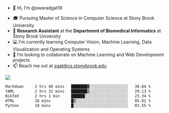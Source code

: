 - 👋 Hi, I’m @swaradgat19
<!-- - 👀 I’m interested in  -->
- 🎓 Pursuing Master of Science in Computer Science at Stony Brook University
- :microscope: **Research Assistant** at the **Department of Biomedical Informatics** at Stony Brook University 
- 💻 I’m currently learning Computer Vision, Machine Learning, Data Visualization and Operating Systems
- 💞️ I’m looking to collaborate on Machine Learning and Web Development projects 
- 📫 Reach me out at sgat@cs.stonybrook.edu

![](https://komarev.com/ghpvc/?username=your-github-username&color=green)

<!--START_SECTION:waka-->

```txt
Markdown     2 hrs 40 mins   ███████▓░░░░░░░░░░░░░░░░░   30.84 %
YAML         2 hrs 32 mins   ███████▒░░░░░░░░░░░░░░░░░   29.13 %
BibTeX       2 hrs 1 min     ██████░░░░░░░░░░░░░░░░░░░   23.34 %
HTML         26 mins         █▒░░░░░░░░░░░░░░░░░░░░░░░   05.02 %
Python       18 mins         █░░░░░░░░░░░░░░░░░░░░░░░░   03.55 %
```

<!--END_SECTION:waka-->

<!---
swaradgat19/swaradgat19 is a ✨ special ✨ repository because its `README.md` (this file) appears on your GitHub profile.
You can click the Preview link to take a look at your changes.
--->
